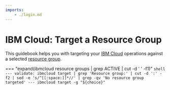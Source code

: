 ```yaml
---
imports:
    - ./login.md
---
```


# IBM Cloud: Target a Resource Group

This guidebook helps you with targeting your [IBM
Cloud](https://www.ibm.com/cloud) operations against a selected
[resource group](https://cloud.ibm.com/docs/account?topic=account-rgs&interface=ui).

=== "expand(ibmcloud resource groups | grep ACTIVE | cut -d ' ' -f1)"
    ```shell
    ---
    validate: ibmcloud target | grep 'Resource group:' | cut -d ':' -f2 | sed -e 's/^[[:space:]]*//' | grep -qv 'No resource group targeted'
    ---
    ibmcloud target -g "${choice}"
    ```
